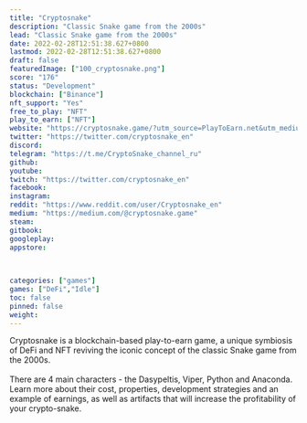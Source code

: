 ```yaml
---
title: "Cryptosnake"
description: "Classic Snake game from the 2000s"
lead: "Classic Snake game from the 2000s"
date: 2022-02-28T12:51:38.627+0800
lastmod: 2022-02-28T12:51:38.627+0800
draft: false
featuredImage: ["100_cryptosnake.png"]
score: "176"
status: "Development"
blockchain: ["Binance"]
nft_support: "Yes"
free_to_play: "NFT"
play_to_earn: ["NFT"]
website: "https://cryptosnake.game/?utm_source=PlayToEarn.net&utm_medium=organic&utm_campaign=gamepage"
twitter: "https://twitter.com/cryptosnake_en"
discord: 
telegram: "https://t.me/CryptoSnake_channel_ru"
github: 
youtube: 
twitch: "https://twitter.com/cryptosnake_en"
facebook: 
instagram: 
reddit: "https://www.reddit.com/user/Cryptosnake_en"
medium: "https://medium.com/@cryptosnake.game"
steam: 
gitbook: 
googleplay: 
appstore: 

  
    
categories: ["games"]
games: ["DeFi","Idle"]
toc: false
pinned: false
weight: 
---
```

Cryptosnake is a blockchain-based play-to-earn game, a unique symbiosis of DeFi and NFT reviving the iconic concept of the classic Snake game from the 2000s. <br> <br> There are 4 main characters - the Dasypeltis, Viper, Python and Anaconda. Learn more about their cost, properties, development strategies and an example of earnings, as well as artifacts that will increase the profitability of your crypto-snake.